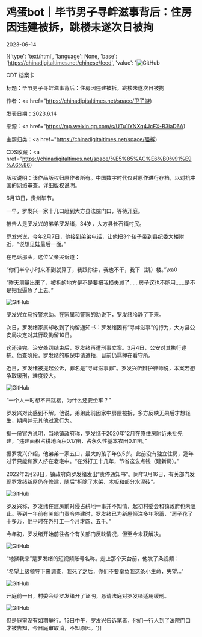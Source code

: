 # 鸡蛋bot｜毕节男子寻衅滋事背后：住房因违建被拆，跳楼未遂次日被拘

2023-06-14

[{'type': 'text/html', 'language': None, 'base': 'https://chinadigitaltimes.net/chinese/feed', 'value': '![GitHub](https://chinadigitaltimes.net/chinese/files/2023/06/post-697197-6488fc754437c.)



CDT 档案卡

标题：毕节男子寻衅滋事背后：住房因违建被拆，跳楼未遂次日被拘

作者：<a href="https://chinadigitaltimes.net/space/卫子游)

发表日期：2023.6.14

来源：<a href="https://mp.weixin.qq.com/s/UTu1lYNXq4JcFX-B3iaD6A)

主题归类：<a href="https://chinadigitaltimes.net/space/强拆)

CDS收藏：<a href="https://chinadigitaltimes.net/space/%E5%85%AC%E6%B0%91%E9%A6%86)

版权说明：该作品版权归原作者所有。中国数字时代仅对原作进行存档，以对抗中国的网络审查。详细版权说明。





6月13日，贵州毕节。

一早，罗发兴一家十几口赶到大方县法院门口，等待开庭。

被告人是罗发兴的弟弟罗发绪，34岁，大方县长石镇村民。

罗发兴说，今年2月7日，他接到弟弟电话，让他把3个孩子带到县纪委大楼附近，“说想见娃最后一面。”

在电话那头，这位父亲哭诉道：

“你们半个小时来不到就算了，我跟你讲，我也不干，我下（跳）楼。”\xa0

“昨天测量出来了，被拆的地方是不是要把我损失减了……房子这也不能用……是不是把我逼急了上去。”

![GitHub](https://chinadigitaltimes.net/chinese/files/2023/06/post-697197-6488fc768a016.)

罗发兴立马报警求助。在家属和警察的劝说下，罗发绪冷静了下来。

次日，罗发绪家属却收到了拘留通知书：罗发绪因有“寻衅滋事”的行为，大方县公安局决定对其行政拘留10日。

这还没完。治安处罚结束后，罗发绪再遭刑事立案。3月4日，公安对其执行逮捕。侦查阶段，罗发绪的取保申请遭拒，目前仍羁押在看守所。

近日，罗发绪被提起公诉，罪名是“寻衅滋事罪”。罗发兴听辩护律师说，本案若想争取缓刑，难度较大。

![GitHub](https://chinadigitaltimes.net/chinese/files/2023/06/post-697197-6488fc77ba655.)

“一个人一时想不开跳楼，为什么还要坐牢？”

罗发兴对此感到不解。他说，弟弟此前因家中房屋被拆，多方反映无果后才想轻生，期间并无其他过激行为。

据一份官方说明，当地镇政府称，罗发绪于2020年12月在原住房附近未批先建，“违建面积占耕地面积0.17亩，占永久性基本农田0.11亩。”

据罗发兴介绍，他弟弟一家五口，最大的孩子年仅5岁。此前没有独立住房，逢年过节只能和家人挤在老宅中。“在外打工十几年，节省这么点钱（建新房）。”

2022年2月28日，镇政府向罗发绪发出“责停通知书”。同年3月16日，有关部门发现罗发绪新屋仍在修建，随后“拆除了木架、木板和部分水泥砖”。

![GitHub](https://chinadigitaltimes.net/chinese/files/2023/06/post-697197-6488fc7959027.)

罗发兴称，罗发绪在建房前对侵占耕地一事并不知情，起初村委会和镇政府也未阻止。等到一年前有关部门责令停建时，罗发绪已为新屋倾注多年积蓄，“房子花了十多万，他平时在外打工一个月才四、五千。”

今年初，罗发绪开始前往各个有关部门反映情况，但至今未获解决。

![GitHub](https://chinadigitaltimes.net/chinese/files/2023/06/post-697197-6488fc7a695fc.)

“地狱我来”是罗发绪的短视频账号名称。走上那个天台前，他发了条视频：

“希望上级领导下来调查，我死了之后，你们不要辜负我这条小生命，失望…”

![GitHub](https://chinadigitaltimes.net/chinese/files/2023/06/post-697197-6488fc7bb0c69.)

开庭前一日，村委会给罗发绪开了证明，恳请法庭对罗发绪适用缓刑。

![GitHub](https://mmbiz.qpic.cn/mmbiz_jpg/E7nLwpZm8k7mEHEEYvTyibuytdK9MLPenbcvv1GS3YWlMnfsDS80hLBiaH3yLbkpJ796fEq0ic4cjlTl1g48qQjWg/640?wx_fmt=jpeg\\&amp;amp;wxfrom=5\\&amp;amp;wx_lazy=1\\&amp;amp;wx_co=1)

但是庭审没有如期举行。13日中午，罗发兴告诉笔者，他们一行人到了法院门口才被告知，今日庭审取消，不知原因。'}]